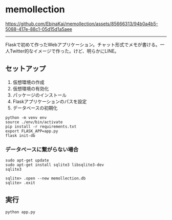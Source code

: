 # memollection

https://github.com/EbinaKai/memollection/assets/85666313/94b0a4b5-5088-417e-88c1-05d15d1a5aee

---

Flaskで初めて作ったWebアプリケーション。チャット形式でメモが書ける。一人Twitter的なイメージで作った。けど、明らかにLINE。

## セットアップ

1. 仮想環境の作成
2. 仮想環境の有効化
3. パッケージのインストール
4. Flaskアプリケーションのパスを設定
5. データベースの初期化

```[bash]
python -m venv env
source ./env/bin/activate
pip install -r requirements.txt
export FLASK_APP=app.py
flask init-db
```

### データベースに繋がらない場合

```[bash]
sudo apt-get update
sudo apt-get install sqlite3 libsqlite3-dev
sqlite3

sqlite> .open --new memollection.db
sqlite> .exit
```

## 実行
```[bash]
python app.py
```
